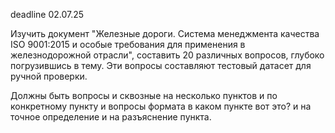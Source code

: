 deadline 02.07.25

Изучить документ "Железные дороги. Система менеджмента качества ISO 9001:2015 и особые требования для применения в железнодорожной отрасли", составить 20 различных вопросов, глубоко погрузившись в тему. Эти вопросы составляют тестовый датасет для ручной проверки.

Должны быть вопросы и сквозные на несколько пунктов и по конкретному пункту и вопросы формата в каком пункте вот это? и на точное определение и на разъяснение пункта.